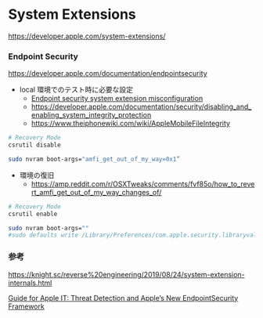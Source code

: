 # System Extensions

https://developer.apple.com/system-extensions/

### Endpoint Security

https://developer.apple.com/documentation/endpointsecurity

- local 環境でのテスト時に必要な設定
  - [Endpoint security system extension misconfiguration](https://developer.apple.com/forums/thread/125048)
  - https://developer.apple.com/documentation/security/disabling_and_enabling_system_integrity_protection
  - https://www.theiphonewiki.com/wiki/AppleMobileFileIntegrity

```bash
# Recovery Mode
csrutil disable

sudo nvram boot-args="amfi_get_out_of_my_way=0x1”
```

- 環境の復旧
  - https://amp.reddit.com/r/OSXTweaks/comments/fvf85o/how_to_revert_amfi_get_out_of_my_way_changes_of/

```bash
# Recovery Mode
csrutil enable

sudo nvram boot-args=""
#sudo defaults write /Library/Preferences/com.apple.security.libraryvalidation.plist DisableLibraryValidation -bool true
```

### 参考

https://knight.sc/reverse%20engineering/2019/08/24/system-extension-internals.html

[Guide for Apple IT: Threat Detection and Apple’s New EndpointSecurity Framework](https://blog.kandji.io/guide-for-apple-it-threat-detection-and-apples-new-endpoint-security-framework)
